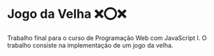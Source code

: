 # Jogo da Velha ❌⭕❌
Trabalho final para o curso de Programação Web com JavaScript I. O trabalho consiste na implementação de um  jogo da velha.
